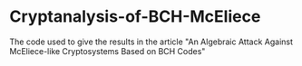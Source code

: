 # Cryptanalysis-of-BCH-McEliece
The code used to give the results in the article "An Algebraic Attack Against McEliece-like Cryptosystems Based on BCH Codes"
